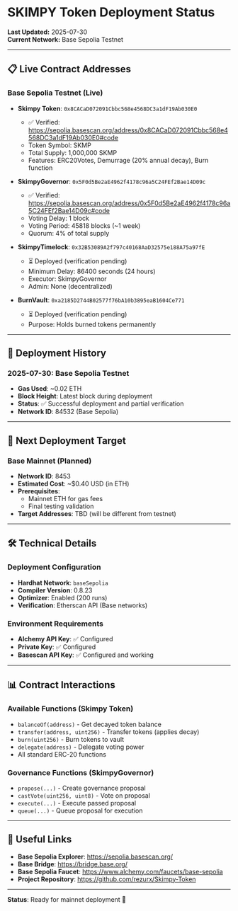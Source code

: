# SKIMPY Token Deployment Status

**Last Updated:** 2025-07-30  
**Current Network:** Base Sepolia Testnet

---

## 📋 Live Contract Addresses

### Base Sepolia Testnet (Live)
- **Skimpy Token**: `0x8CACaD072091Cbbc568e4568DC3a1dF19Ab030E0`
  - ✅ Verified: https://sepolia.basescan.org/address/0x8CACaD072091Cbbc568e4568DC3a1dF19Ab030E0#code
  - Token Symbol: SKMP
  - Total Supply: 1,000,000 SKMP
  - Features: ERC20Votes, Demurrage (20% annual decay), Burn function

- **SkimpyGovernor**: `0x5F0d5Be2aE4962f4178c96a5C24FEf2Bae14D09c`
  - ✅ Verified: https://sepolia.basescan.org/address/0x5F0d5Be2aE4962f4178c96a5C24FEf2Bae14D09c#code
  - Voting Delay: 1 block
  - Voting Period: 45818 blocks (~1 week)
  - Quorum: 4% of total supply

- **SkimpyTimelock**: `0x32B53089A2f797c40168AaD32575e188A75a97fE`
  - ⏳ Deployed (verification pending)
  - Minimum Delay: 86400 seconds (24 hours)
  - Executor: SkimpyGovernor
  - Admin: None (decentralized)

- **BurnVault**: `0xa2185D2744B02577f76bA10b3895eaB1604Ce771`
  - ⏳ Deployed (verification pending)
  - Purpose: Holds burned tokens permanently

---

## 🚀 Deployment History

### 2025-07-30: Base Sepolia Testnet
- **Gas Used**: ~0.02 ETH
- **Block Height**: Latest block during deployment
- **Status**: ✅ Successful deployment and partial verification
- **Network ID**: 84532 (Base Sepolia)

---

## 🔄 Next Deployment Target

### Base Mainnet (Planned)
- **Network ID**: 8453
- **Estimated Cost**: ~$0.40 USD (in ETH)
- **Prerequisites**: 
  - Mainnet ETH for gas fees
  - Final testing validation
- **Target Addresses**: TBD (will be different from testnet)

---

## 🛠️ Technical Details

### Deployment Configuration
- **Hardhat Network**: `baseSepolia`
- **Compiler Version**: 0.8.23
- **Optimizer**: Enabled (200 runs)
- **Verification**: Etherscan API (Base networks)

### Environment Requirements
- **Alchemy API Key**: ✅ Configured
- **Private Key**: ✅ Configured
- **Basescan API Key**: ✅ Configured and working

---

## 📊 Contract Interactions

### Available Functions (Skimpy Token)
- `balanceOf(address)` - Get decayed token balance
- `transfer(address, uint256)` - Transfer tokens (applies decay)
- `burn(uint256)` - Burn tokens to vault
- `delegate(address)` - Delegate voting power
- All standard ERC-20 functions

### Governance Functions (SkimpyGovernor)
- `propose(...)` - Create governance proposal
- `castVote(uint256, uint8)` - Vote on proposal
- `execute(...)` - Execute passed proposal
- `queue(...)` - Queue proposal for execution

---

## 🔗 Useful Links

- **Base Sepolia Explorer**: https://sepolia.basescan.org/
- **Base Bridge**: https://bridge.base.org/
- **Base Sepolia Faucet**: https://www.alchemy.com/faucets/base-sepolia
- **Project Repository**: https://github.com/rezurx/Skimpy-Token

---

**Status**: Ready for mainnet deployment 🚀